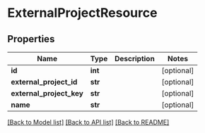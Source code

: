 # ExternalProjectResource

## Properties
Name | Type | Description | Notes
------------ | ------------- | ------------- | -------------
**id** | **int** |  | [optional] 
**external_project_id** | **str** |  | [optional] 
**external_project_key** | **str** |  | [optional] 
**name** | **str** |  | [optional] 

[[Back to Model list]](../README.md#documentation-for-models) [[Back to API list]](../README.md#documentation-for-api-endpoints) [[Back to README]](../README.md)


